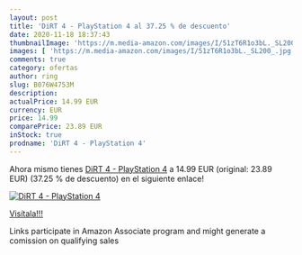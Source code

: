 ```yaml
---
layout: post
title: 'DiRT 4 - PlayStation 4 al 37.25 % de descuento'
date: 2020-11-18 18:37:43
thumbnailImage: 'https://m.media-amazon.com/images/I/51zT6R1o3bL._SL200_.jpg'
images: [ 'https://m.media-amazon.com/images/I/51zT6R1o3bL._SL200_.jpg' ]
comments: true
category: ofertas
author: ring
slug: B076W4753M
description:
actualPrice: 14.99 EUR
currency: EUR
price: 14.99
comparePrice: 23.89 EUR
inStock: true
prodname: 'DiRT 4 - PlayStation 4'
---
```


Ahora mismo tienes [DiRT 4 - PlayStation 4](https://www.amazon.it/dp/B076W4753M/?tag=tolees00-21) a 14.99 EUR (original: 23.89 EUR) (37.25 %  de descuento) en el siguiente enlace!

[![DiRT 4 - PlayStation 4](https://m.media-amazon.com/images/I/51zT6R1o3bL._SL200_.jpg)](https://www.amazon.it/dp/B076W4753M/?tag=tolees00-21)

[Visítala!!!](https://www.amazon.it/dp/B076W4753M/?tag=tolees00-21)

Links participate in Amazon Associate program and might generate a comission on qualifying sales
